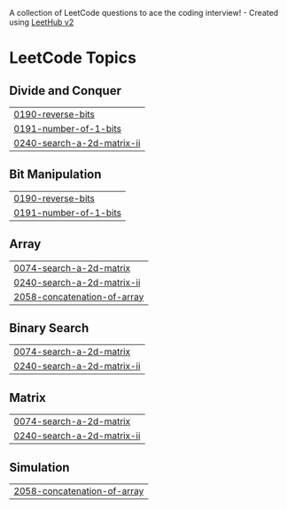 A collection of LeetCode questions to ace the coding interview! - Created using [LeetHub v2](https://github.com/arunbhardwaj/LeetHub-2.0)
<!---LeetCode Topics Start-->
# LeetCode Topics
## Divide and Conquer
|  |
| ------- |
| [0190-reverse-bits](https://github.com/MayankVashishta/Leetcode/tree/master/0190-reverse-bits) |
| [0191-number-of-1-bits](https://github.com/MayankVashishta/Leetcode/tree/master/0191-number-of-1-bits) |
| [0240-search-a-2d-matrix-ii](https://github.com/MayankVashishta/Leetcode/tree/master/0240-search-a-2d-matrix-ii) |
## Bit Manipulation
|  |
| ------- |
| [0190-reverse-bits](https://github.com/MayankVashishta/Leetcode/tree/master/0190-reverse-bits) |
| [0191-number-of-1-bits](https://github.com/MayankVashishta/Leetcode/tree/master/0191-number-of-1-bits) |
## Array
|  |
| ------- |
| [0074-search-a-2d-matrix](https://github.com/MayankVashishta/Leetcode/tree/master/0074-search-a-2d-matrix) |
| [0240-search-a-2d-matrix-ii](https://github.com/MayankVashishta/Leetcode/tree/master/0240-search-a-2d-matrix-ii) |
| [2058-concatenation-of-array](https://github.com/MayankVashishta/Leetcode/tree/master/2058-concatenation-of-array) |
## Binary Search
|  |
| ------- |
| [0074-search-a-2d-matrix](https://github.com/MayankVashishta/Leetcode/tree/master/0074-search-a-2d-matrix) |
| [0240-search-a-2d-matrix-ii](https://github.com/MayankVashishta/Leetcode/tree/master/0240-search-a-2d-matrix-ii) |
## Matrix
|  |
| ------- |
| [0074-search-a-2d-matrix](https://github.com/MayankVashishta/Leetcode/tree/master/0074-search-a-2d-matrix) |
| [0240-search-a-2d-matrix-ii](https://github.com/MayankVashishta/Leetcode/tree/master/0240-search-a-2d-matrix-ii) |
## Simulation
|  |
| ------- |
| [2058-concatenation-of-array](https://github.com/MayankVashishta/Leetcode/tree/master/2058-concatenation-of-array) |
<!---LeetCode Topics End-->